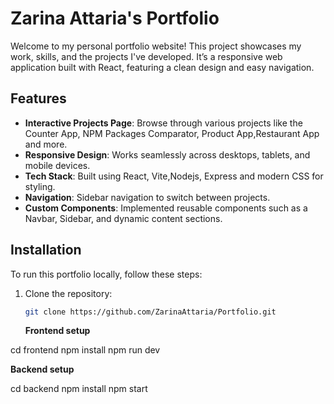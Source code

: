 # Zarina Attaria's Portfolio

Welcome to my personal portfolio website! This project showcases my work, skills, and the projects I've developed. It’s a responsive web application built with React, featuring a clean design and easy navigation.

## Features

- **Interactive Projects Page**: Browse through various projects like the Counter App, NPM Packages Comparator, Product App,Restaurant App and more.
- **Responsive Design**: Works seamlessly across desktops, tablets, and mobile devices.
- **Tech Stack**: Built using React, Vite,Nodejs, Express and modern CSS for styling.
- **Navigation**: Sidebar navigation to switch between projects.
- **Custom Components**: Implemented reusable components such as a Navbar, Sidebar, and dynamic content sections.

## Installation

To run this portfolio locally, follow these steps:

1. Clone the repository:

   ```bash
   git clone https://github.com/ZarinaAttaria/Portfolio.git
   ```

   **Frontend setup**

cd frontend
npm install
npm run dev

**Backend setup**

cd backend
npm install
npm start

```

```
